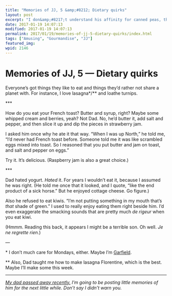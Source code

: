 ```yaml
---
title: "Memories of JJ, 5 &amp;#8212; Dietary quirks"
layout: post
excerpt: "I don&amp;#8217;t understand his affinity for canned peas, though. Blech."
date: 2017-01-19 14:07:13
modified: 2017-01-19 14:07:13
permalink: 2017/01/19/memories-of-jj-5-dietary-quirks/index.html
tags: ["Amusing", "Gourmandise", "JJ"]
featured_img: 
wpid: 2146
---
```


# Memories of JJ, 5 &#8212; Dietary quirks

Everyone’s got things they like to eat and things they’d rather not share a planet with. For instance, I love lasagna\*/\*\* and loathe turnips.

\*\*\*

How do you eat your French toast? Butter and syrup, right? Maybe some whipped cream and berries, yeah? Not Dad. No, he’d butter it, add salt and pepper, and then slice it up and dip the pieces in strawberry jam.

I asked him once why he ate it that way. “When I was up North,” he told me, “I’d never had French toast before. Someone told me it was like scrambled eggs mixed into toast. So I reasoned that you put butter and jam on toast, and salt and pepper on eggs.”

Try it. It’s delicious. (Raspberry jam is also a great choice.)

\*\*\*

Dad hated yogurt. *Hated* it. For years I wouldn’t eat it, because I assumed he was right. (He told me once that it looked, and I quote, “like the end product of a sick horse.” But he enjoyed cottage cheese. Go figure.)

Also he refused to eat kiwis. “I’m not putting something in my mouth that’s *that* shade of green.” I used to really enjoy eating them right beside him. I’d even exaggerate the smacking sounds that are pretty much *de rigeur* when you eat kiwi.

(Hmmm. Reading this back, it appears I might be a terrible son. Oh well. *Je ne regrette rien.*)

—

\* I don’t much care for Mondays, either. Maybe I’m [Garfield](http://www.huffingtonpost.com/nell-minow/jim-davis-explains-why-ga_b_6094892.html).

\*\* Also, Dad taught me how to make lasagna Florentine, which is the best. Maybe I’ll make some this week.

- - - - - -

*[My dad passed away recently.](https://patrickjohanneson.com/2017/01/11/my-fathers-obituary/) I’m going to be posting little memories of him for the next little while. Don’t say I didn’t warn you.*